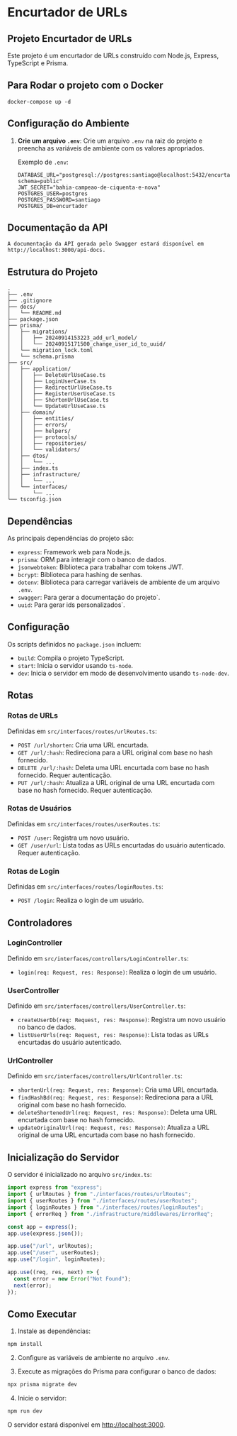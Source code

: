 # Encurtador de URLs


## Projeto Encurtador de URLs

Este projeto é um encurtador de URLs construído com Node.js, Express, TypeScript e Prisma.

## Para Rodar o projeto com o Docker

```
docker-compose up -d
```

## Configuração do Ambiente

1. **Crie um arquivo `.env`**:
   Crie um arquivo `.env` na raiz do projeto e preencha as variáveis de ambiente com os valores apropriados.

   Exemplo de `.env`:

   ```properties
   DATABASE_URL="postgresql://postgres:santiago@localhost:5432/encurtador?schema=public"
   JWT_SECRET="bahia-campeao-de-ciquenta-e-nova"
   POSTGRES_USER=postgres
   POSTGRES_PASSWORD=santiago
   POSTGRES_DB=encurtador

## Documentação da API

```
A documentação da API gerada pelo Swagger estará disponível em http://localhost:3000/api-docs.
```

## Estrutura do Projeto

```
.
├── .env
├── .gitignore
├── docs/
│   └── README.md
├── package.json
├── prisma/
│   ├── migrations/
│   │   ├── 20240914153223_add_url_model/
│   │   └── 20240915171500_change_user_id_to_uuid/
│   └── migration_lock.toml
│   └── schema.prisma
├── src/
│   ├── application/
│   │   ├── DeleteUrlUseCase.ts
│   │   ├── LoginUserCase.ts
│   │   ├── RedirectUrlUseCase.ts
│   │   ├── RegisterUserUseCase.ts
│   │   ├── ShortenUrlUseCase.ts
│   │   └── UpdateUrlUseCase.ts
│   ├── domain/
│   │   ├── entities/
│   │   ├── errors/
│   │   ├── helpers/
│   │   ├── protocols/
│   │   ├── repositories/
│   │   └── validators/
│   ├── dtos/
│   │   └── ...
│   ├── index.ts
│   ├── infrastructure/
│   │   └── ...
│   └── interfaces/
│       └── ...
└── tsconfig.json
```

## Dependências

As principais dependências do projeto são:

- `express`: Framework web para Node.js.
- `prisma`: ORM para interagir com o banco de dados.
- `jsonwebtoken`: Biblioteca para trabalhar com tokens JWT.
- `bcrypt`: Biblioteca para hashing de senhas.
- `dotenv`: Biblioteca para carregar variáveis de ambiente de um arquivo `.env`.
- `swagger`: Para gerar a documentação do projeto`.
- `uuid`: Para gerar ids personalizados`.

## Configuração

Os scripts definidos no `package.json` incluem:

- `build`: Compila o projeto TypeScript.
- `start`: Inicia o servidor usando `ts-node`.
- `dev`: Inicia o servidor em modo de desenvolvimento usando `ts-node-dev`.

## Rotas

### Rotas de URLs

Definidas em `src/interfaces/routes/urlRoutes.ts`:

- `POST /url/shorten`: Cria uma URL encurtada.
- `GET /url/:hash`: Redireciona para a URL original com base no hash fornecido.
- `DELETE /url/:hash`: Deleta uma URL encurtada com base no hash fornecido. Requer autenticação.
- `PUT /url/:hash`: Atualiza a URL original de uma URL encurtada com base no hash fornecido. Requer autenticação.

### Rotas de Usuários

Definidas em `src/interfaces/routes/userRoutes.ts`:

- `POST /user`: Registra um novo usuário.
- `GET /user/url`: Lista todas as URLs encurtadas do usuário autenticado. Requer autenticação.

### Rotas de Login

Definidas em `src/interfaces/routes/loginRoutes.ts`:

- `POST /login`: Realiza o login de um usuário.

## Controladores

### LoginController

Definido em `src/interfaces/controllers/LoginController.ts`:

- `login(req: Request, res: Response)`: Realiza o login de um usuário.

### UserController

Definido em `src/interfaces/controllers/UserController.ts`:

- `createUserDb(req: Request, res: Response)`: Registra um novo usuário no banco de dados.
- `listUserUrls(req: Request, res: Response)`: Lista todas as URLs encurtadas do usuário autenticado.

### UrlController

Definido em `src/interfaces/controllers/UrlController.ts`:

- `shortenUrl(req: Request, res: Response)`: Cria uma URL encurtada.
- `findHashBd(req: Request, res: Response)`: Redireciona para a URL original com base no hash fornecido.
- `deleteShortenedUrl(req: Request, res: Response)`: Deleta uma URL encurtada com base no hash fornecido.
- `updateOriginalUrl(req: Request, res: Response)`: Atualiza a URL original de uma URL encurtada com base no hash fornecido.

## Inicialização do Servidor

O servidor é inicializado no arquivo `src/index.ts`:

```typescript
import express from "express";
import { urlRoutes } from "./interfaces/routes/urlRoutes";
import { userRoutes } from "./interfaces/routes/userRoutes";
import { loginRoutes } from "./interfaces/routes/loginRoutes";
import { errorReq } from "./infrastructure/middlewares/ErrorReq";

const app = express();
app.use(express.json());

app.use("/url", urlRoutes);
app.use("/user", userRoutes);
app.use("/login", loginRoutes);

app.use((req, res, next) => {
  const error = new Error("Not Found");
  next(error);
});
```

## Como Executar

1. Instale as dependências:

```bash
npm install
```

2. Configure as variáveis de ambiente no arquivo `.env`.

3. Execute as migrações do Prisma para configurar o banco de dados:

```bash
npx prisma migrate dev
```

4. Inicie o servidor:

```bash
npm run dev
```

O servidor estará disponível em [http://localhost:3000](http://localhost:3000).

